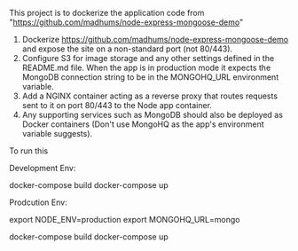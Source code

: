 This project is to dockerize the application code from "https://github.com/madhums/node-express-mongoose-demo"

1) Dockerize https://github.com/madhums/node-express-mongoose-demo and expose the site on a non-standard port (not 80/443).
2) Configure S3 for image storage and any other settings defined in the README.md file. When the app is in production mode it expects the MongoDB connection string to be in the MONGOHQ_URL environment variable.
3) Add a NGINX container acting as a reverse proxy that routes requests sent to it on port 80/443 to the Node app container.
4) Any supporting services such as MongoDB should also be deployed as Docker containers (Don't use MongoHQ as the app's environment variable suggests).


  To run this

  Development Env:

  docker-compose build
  docker-compose up

  Prodcution Env:

  export NODE_ENV=production
  export MONGOHQ_URL=mongo

  docker-compose build
  docker-compose up